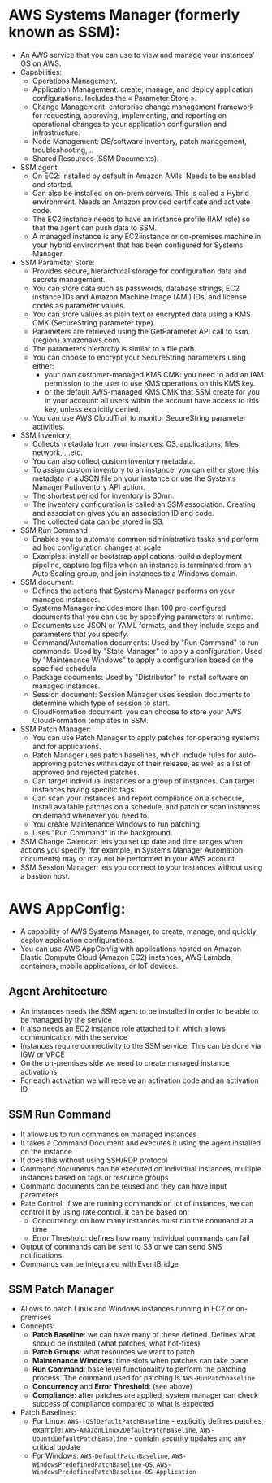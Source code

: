 # AWS Systems Manager (formerly known as SSM):
- An AWS service that you can use to view and manage your instances’ OS on AWS. 
- Capabilities:
	- Operations Management.
	- Application Management: create, manage, and deploy application configurations. Includes the « Parameter Store ».
	- Change Management: enterprise change management framework for requesting, approving, implementing, and reporting on operational changes to your application configuration and infrastructure. 
	- Node Management: OS/software inventory, patch management, troubleshooting, ..
	- Shared Resources (SSM Documents).
- SSM agent:
	- On EC2: installed by default in Amazon AMIs. Needs to be enabled and started.
	- Can also be installed on on-prem servers. This is called a Hybrid environment. Needs an Amazon provided certificate and activate code.
	- The EC2 instance needs to have an instance profile (IAM role) so that the agent can push data to SSM.
	- A managed instance is any EC2 instance or on-premises machine in your hybrid environment that has been configured for Systems Manager. 
- SSM Parameter Store:
	- Provides secure, hierarchical storage for configuration data and secrets management. 
	- You can store data such as passwords, database strings, EC2 instance IDs and Amazon Machine Image (AMI) IDs, and license codes as parameter values.
	- You can store values as plain text or encrypted data using a KMS CMK (SecureString parameter type).
	- Parameters are retrieved using the GetParameter API call to ssm.{region}.amazonaws.com.
	- The parameters hierarchy is similar to a file path.
	- You can choose to encrypt your SecureString parameters using either:
		- your own customer-managed KMS CMK: you need to add an IAM permission to the user to use KMS operations on this KMS key.
		- or the default AWS-managed KMS CMK that SSM create for you in your account: all users within the account have access to this key, unless explicitly denied.
	- You can use AWS CloudTrail to monitor SecureString parameter activities. 
- SSM Inventory:
	- Collects metadata from your instances: OS, applications, files, network, …etc.
	- You can also collect custom inventory metadata.
	- To assign custom inventory to an instance, you can either store this metadata in a JSON file on your instance or use the Systems Manager PutInventory API action.
	- The shortest period for inventory is 30mn.
	- The inventory configuration is called an SSM association. Creating and association gives you an association ID and code.
	- The collected data can be stored in S3.
- SSM Run Command 
	- Enables you to automate common administrative tasks and perform ad hoc configuration changes at scale. 
	- Examples: install or bootstrap applications, build a deployment pipeline, capture log files when an instance is terminated from an Auto Scaling group, and join instances to a Windows domain.
- SSM document:
	- Defines the actions that Systems Manager performs on your managed instances. 
	- Systems Manager includes more than 100 pre-configured documents that you can use by specifying parameters at runtime.
	- Documents use JSON or YAML formats, and they include steps and parameters that you specify. 
	- Command/Automation documents: Used by "Run Command" to run commands. Used by "State Manager" to apply a configuration. Used by "Maintenance Windows" to apply a configuration based on the specified schedule. 
	- Package documents: Used by "Distributor" to install software on managed instances.
	- Session document: Session Manager uses session documents to determine which type of session to start.
	- CloudFormation document: you can choose to store your AWS CloudFormation templates in SSM.
- SSM Patch Manager:
	- You can use Patch Manager to apply patches for operating systems and for applications.
	- Patch Manager uses patch baselines, which include rules for auto-approving patches within days of their release, as well as a list of approved and rejected patches.
	- Can target individual instances or a group of instances. Can target instances having specific tags.
	- Can scan your instances and report compliance on a schedule, install available patches on a schedule, and patch or scan instances on demand whenever you need to. 
	- You create Maintenance Windows to run patching.
	- Uses "Run Command" in the background.
- SSM Change Calendar: lets you set up date and time ranges when actions you specify (for example, in Systems Manager Automation documents) may or may not be performed in your AWS account. 
- SSM Session Manager: lets you connect to your instances without using a bastion host.


# AWS AppConfig:
- A capability of AWS Systems Manager, to create, manage, and quickly deploy application configurations.
- You can use AWS AppConfig with applications hosted on Amazon Elastic Compute Cloud (Amazon EC2) instances, AWS Lambda, containers, mobile applications, or IoT devices. 

## Agent Architecture

- An instances needs the SSM agent to be installed in order to be able to be managed by the service
- It also needs an EC2 instance role attached to it which allows communication with the service
- Instances require connectivity to the SSM service. This can be done via IGW or VPCE
- On the on-premises side we need to create managed instance activations
- For each activation we will receive an activation code and an activation ID

## SSM Run Command

- It allows us to run commands on managed instances
- It takes a Command Document and executes it using the agent installed on the instance
- It does this without using SSH/RDP protocol
- Command documents can be executed on individual instances, multiple instances based on tags or resource groups
- Command documents can be reused and they can have input parameters
- Rate Control: if we are running commands on lot of instances, we can control it by using rate control. It can be based on:
    - Concurrency: on how many instances must run the command at a time
    - Error Threshold: defines how many individual commands can fail
- Output of commands can be sent to S3 or we can send SNS notifications
- Commands can be integrated with EventBridge

## SSM Patch Manager

- Allows to patch Linux and Windows instances running in EC2 or on-premises
- Concepts:
    - **Patch Baseline**: we can have many of these defined. Defines what should be installed (what patches, what hot-fixes)
    - **Patch Groups**: what resources we want to patch
    - **Maintenance Windows**: time slots when patches can take place
    - **Run Command**: base level functionality to perform the patching process. The command used for patching is `AWS-RunPatchbaseline`
    - **Concurrency** and **Error Threshold**: (see above)
    - **Compliance**: after patches are applied, system manager can check success of compliance compared to what is expected
- Patch Baselines:
    - For Linux: `AWS-[OS]DefaultPatchBaseline` - explicitly defines patches, example: `AWS-AmazonLinux2DefaultPatchBaseline`, `AWS-UbuntuDefaultPatchBaseline` - contain security updates and any critical update
    - For Windows: `AWS-DefaultPatchBaseline`, `AWS-WindowsPredefinedPatchBaseline-OS`, `AWS-WindowsPredefinedPatchBaseline-OS-Application`

